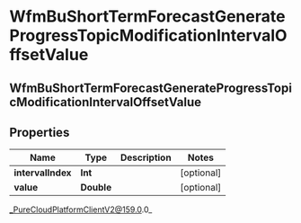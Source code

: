 # WfmBuShortTermForecastGenerateProgressTopicModificationIntervalOffsetValue

## WfmBuShortTermForecastGenerateProgressTopicModificationIntervalOffsetValue

## Properties

|Name | Type | Description | Notes|
|------------ | ------------- | ------------- | -------------|
| **intervalIndex** | **Int** |  | [optional] |
| **value** | **Double** |  | [optional] |



_PureCloudPlatformClientV2@159.0.0_
